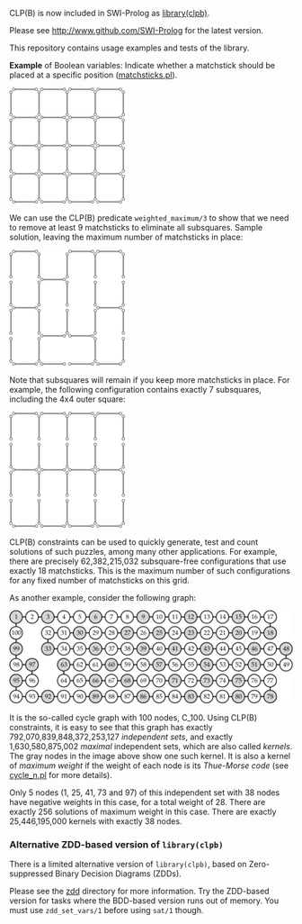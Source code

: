 

CLP(B) is now included in SWI-Prolog as
[library(clpb)](http://www.swi-prolog.org/man/clpb.html).

Please see http://www.github.com/SWI-Prolog for the latest version.

This repository contains usage examples and tests of the library.

**Example** of Boolean variables: Indicate whether a matchstick should
be placed at a specific position ([matchsticks.pl](matchsticks.pl)).

![Matchsticks initial configuration](matchsticks1.png)

We can use the CLP(B) predicate `weighted_maximum/3` to show that we
need to remove at least 9 matchsticks to eliminate all subsquares.
Sample solution, leaving the maximum number of matchsticks in place:

![Matchsticks without any subsquares](matchsticks2.png)

Note that subsquares will remain if you keep more matchsticks in
place. For example, the following configuration contains exactly 7
subsquares, including the 4x4 outer square:

![Exactly 7 subsquares remaining](matchsticks3.png)

CLP(B) constraints can be used to quickly generate, test and count
solutions of such puzzles, among many other applications. For example,
there are precisely 62,382,215,032 subsquare-free configurations that
use exactly 18 matchsticks. This is the maximum number of such
configurations for any fixed number of matchsticks on this grid.

As another example, consider the following graph:

![Maximal independent set of C_100](cyclegraph.png)

It is the so-called cycle graph with 100 nodes, C_100. Using CLP(B)
constraints, it is easy to see that this graph has exactly
792,070,839,848,372,253,127 _independent sets_, and exactly
1,630,580,875,002 _maximal_ independent sets, which are also called
_kernels_. The gray nodes in the image above show one such kernel. It
is also a kernel of _maximum weight_ if the weight of each node is its
_Thue-Morse code_ (see [cycle_n.pl](cycle_n.pl) for more details).

Only 5 nodes (1, 25, 41, 73 and 97) of this independent set with 38
nodes have negative weights in this case, for a total weight of 28.
There are exactly 256 solutions of maximum weight in this case. There
are exactly 25,446,195,000 kernels with exactly 38 nodes.

### Alternative ZDD-based version of `library(clpb)`

There is a limited alternative version of `library(clpb)`, based on
Zero-suppressed Binary Decision Diagrams (ZDDs).

Please see the [zdd](zdd) directory for more information. Try the
ZDD-based version for tasks where the BDD-based version runs out of
memory. You must use `zdd_set_vars/1` before using `sat/1` though.
